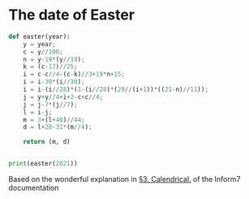 # The date of Easter

```python
def easter(year):
    y = year;
    c = y//100;
    n = y-19*(y//19);
    k = (c-17)//25;
    i = c-c//4-(c-k)//3+19*n+15;
    i = i-30*(i//30);
    i = i-(i//28)*(1-(i//28)*(29//(i+1))*((21-n)//11));
    j = y+y//4+i+2-c+c//4;
    j = j-7*(j//7);
    l = i-j;
    m = 3+(l+40)//44;
    d = l+28-31*(m//4);

    return (m, d)


print(easter(2021))
```

Based on the wonderful explanation in [§3. Calendrical.](https://ganelson.github.io/inweb/foundation-module/3-tm.html#SP3) of the Inform7 documentation
